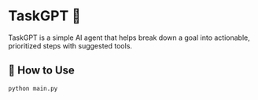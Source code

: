 # TaskGPT 🎯

TaskGPT is a simple AI agent that helps break down a goal into actionable, prioritized steps with suggested tools.

## 🚀 How to Use

```bash
python main.py
